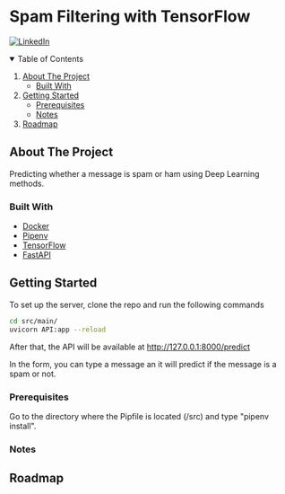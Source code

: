 # Spam Filtering with TensorFlow

[![LinkedIn][linkedin-shield]][linkedin-url]

<!-- TABLE OF CONTENTS -->
<details open="open">
  <summary>Table of Contents</summary>
  <ol>
    <li>
      <a href="#about-the-project">About The Project</a>
      <ul>
        <li><a href="#built-with">Built With</a></li>
      </ul>
    </li>
    <li>
      <a href="#getting-started">Getting Started</a>
      <ul>
        <li><a href="#prerequisites">Prerequisites</a></li>
        <li><a href="#notes">Notes</a></li>
      </ul>
    </li>
    <li><a href="#roadmap">Roadmap</a></li>
  </ol>
</details>

<!-- ABOUT THE PROJECT -->
## About The Project

Predicting whether a message is spam or ham using Deep Learning methods.

### Built With

* [Docker](https://www.docker.com/)
* [Pipenv](https://pipenv-fork.readthedocs.io/en/latest/)
* [TensorFlow](https://www.tensorflow.org/)
* [FastAPI](https://fastapi.tiangolo.com/)



## Getting Started
To set up the server, clone the repo and run the following commands
```Bash
cd src/main/
uvicorn API:app --reload
```

After that, the API will be available at http://127.0.0.1:8000/predict 

In the form, you can type a message an it will predict if the message is a spam or not.



### Prerequisites
Go to the directory where the Pipfile is located (/src) and type "pipenv install".


### Notes



## Roadmap


[linkedin-shield]: https://img.shields.io/badge/-LinkedIn-white.svg?
[linkedin-url]: https://linkedin.com/in/stelios-giannikis